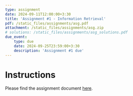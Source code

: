 ```yaml
---
type: assignment
date: 2024-09-11T12:00:00+3:30
title: 'Assignment #1 - Information Retrieval'
pdf: /static_files/assignments/asg.pdf
attachment: /static_files/assignments/asg.zip
# solutions: /static_files/assignments/asg_solutions.pdf
due_event:
    type: due
    date: 2024-09-25T23:59:00+3:30
    description: 'Assignment #1 due'
---
```


# Instructions

Please find the assignment document [here](/static_files/assignments/asg.pdf).